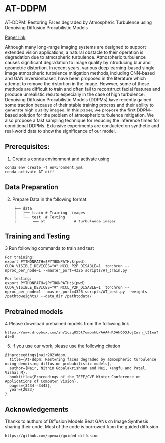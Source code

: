 # AT-DDPM
AT-DDPM: Restoring Faces degraded by Atmospheric Turbulence using Denoising Diffusion Probabilistic Models

[Paper link](https://arxiv.org/pdf/2208.11284.pdf)

Although many long-range imaging systems are designed to support extended vision applications, a natural
obstacle to their operation is degradation due to atmospheric turbulence. Atmospheric turbulence causes significant degradation to image quality by introducing blur
and geometric distortion. In recent years, various deep
learning-based single image atmospheric turbulence mitigation methods, including CNN-based and GAN inversionbased, have been proposed in the literature which attempt
to remove the distortion in the image. However, some of
these methods are difficult to train and often fail to reconstruct facial features and produce unrealistic results especially in the case of high turbulence. Denoising Diffusion Probabilistic Models (DDPMs) have recently gained
some traction because of their stable training process and
their ability to generate high quality images. In this paper,
we propose the first DDPM-based solution for the problem of atmospheric turbulence mitigation. We also propose a fast sampling technique for reducing the inference
times for conditional DDPMs. Extensive experiments are
conducted on synthetic and real-world data to show the
significance of our model. 

## Prerequisites:
1. Create a conda environment and activate using 
```
conda env create -f environment.yml
conda activate AT-diff
```
## Data Preparation
2. Prepare Data in the following format
```
    ├── data 
    |   ├── train # Training  images
    |   └── test  # Testing
    |       ├── at             # turbulence images 
```
## Training and Testing
3 Run following commands to train and test 
```
For training:
export PYTHONPATH=$PYTHONPATH:$(pwd)
CUDA_VISIBLE_DEVICES="0" NCCL_P2P_DISABLE=1  torchrun --nproc_per_node=1 --master_port=4326 scripts/AT_train.py 

For testing:
export PYTHONPATH=$PYTHONPATH:$(pwd)
CUDA_VISIBLE_DEVICES="0" NCCL_P2P_DISABLE=1  torchrun --nproc_per_node=1 --master_port=4326 scripts/AT_test.py --weights /pathtoweights/ --data_dir /pathtodata/
```
## Pretrained models
4 Please download pretrained models from the following link
```
https://www.dropbox.com/sh/1cvq055t7umbmkb/AAA4hR0Ah06SJoj2wvn_tS1wa?dl=0
```
5. If you use our work, please use the following citation
```
@inproceedings{nair2023ddpm,
  title={At-ddpm: Restoring faces degraded by atmospheric turbulence using denoising diffusion probabilistic models},
  author={Nair, Nithin Gopalakrishnan and Mei, Kangfu and Patel, Vishal M},
  booktitle={Proceedings of the IEEE/CVF Winter Conference on Applications of Computer Vision},
  pages={3434--3443},
  year={2023}
}
```

## Acknowledgements
Thanks to authors of Diffusion Models Beat GANs on Image Synthesis sharing their code. Most of the code is borrowed from the guided diffusion
```
https://github.com/openai/guided-diffusion
```
